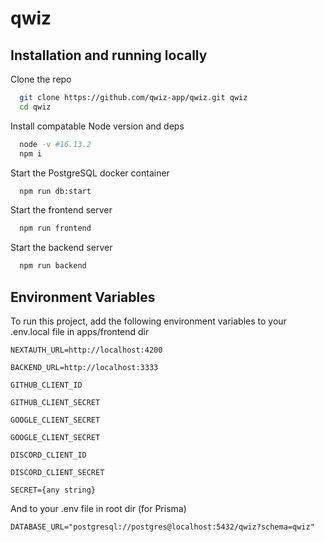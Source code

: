 
# qwiz

## Installation and running locally

Clone the repo

```bash
  git clone https://github.com/qwiz-app/qwiz.git qwiz
  cd qwiz
```
Install compatable Node version and deps
```bash
  node -v #16.13.2
  npm i
```
Start the PostgreSQL docker container
```bash
  npm run db:start
```
Start the frontend server
```bash
  npm run frontend
```
Start the backend server
```bash
  npm run backend
```

## Environment Variables

To run this project, add the following environment variables to your .env.local file in apps/frontend dir

`NEXTAUTH_URL=http://localhost:4200`

`BACKEND_URL=http://localhost:3333`

`GITHUB_CLIENT_ID`

`GITHUB_CLIENT_SECRET`

`GOOGLE_CLIENT_SECRET`

`GOOGLE_CLIENT_SECRET`

`DISCORD_CLIENT_ID`

`DISCORD_CLIENT_SECRET`

`SECRET={any string}`

And to your .env file in root dir (for Prisma)

`DATABASE_URL="postgresql://postgres@localhost:5432/qwiz?schema=qwiz"`